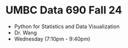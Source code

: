 # UMBC Data 690 Fall 24

- Python for Statistics and Data Visualization
- Dr. Wang
- Wednesday (7:10pm - 9:40pm)
